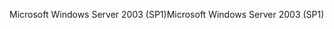 <span data-ttu-id="3e32e-101">Microsoft Windows Server 2003 (SP1)</span><span class="sxs-lookup"><span data-stu-id="3e32e-101">Microsoft Windows Server 2003 (SP1)</span></span>